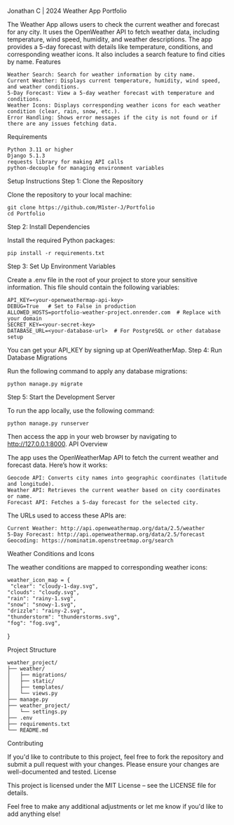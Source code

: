 Jonathan C | 2024 Weather App Portfolio

The Weather App allows users to check the current weather and forecast for any city. It uses the OpenWeather API to fetch weather data, including temperature, wind speed, humidity, and weather descriptions. The app provides a 5-day forecast with details like temperature, conditions, and corresponding weather icons. It also includes a search feature to find cities by name.
Features

    Weather Search: Search for weather information by city name.
    Current Weather: Displays current temperature, humidity, wind speed, and weather conditions.
    5-Day Forecast: View a 5-day weather forecast with temperature and conditions.
    Weather Icons: Displays corresponding weather icons for each weather condition (clear, rain, snow, etc.).
    Error Handling: Shows error messages if the city is not found or if there are any issues fetching data.

Requirements

    Python 3.11 or higher
    Django 5.1.3
    requests library for making API calls
    python-decouple for managing environment variables

Setup Instructions
Step 1: Clone the Repository

Clone the repository to your local machine:

    git clone https://github.com/M1ster-J/Portfolio
    cd Portfolio

Step 2: Install Dependencies

Install the required Python packages:

    pip install -r requirements.txt

Step 3: Set Up Environment Variables

Create a .env file in the root of your project to store your sensitive information. This file should contain the following variables:

    API_KEY=<your-openweathermap-api-key>
    DEBUG=True   # Set to False in production
    ALLOWED_HOSTS=portfolio-weather-project.onrender.com  # Replace with your domain
    SECRET_KEY=<your-secret-key>
    DATABASE_URL=<your-database-url>  # For PostgreSQL or other database setup

You can get your API_KEY by signing up at OpenWeatherMap.
Step 4: Run Database Migrations

Run the following command to apply any database migrations:

    python manage.py migrate

Step 5: Start the Development Server

To run the app locally, use the following command:

    python manage.py runserver

Then access the app in your web browser by navigating to http://127.0.0.1:8000.
API Overview

The app uses the OpenWeatherMap API to fetch the current weather and forecast data. Here’s how it works:

    Geocode API: Converts city names into geographic coordinates (latitude and longitude).
    Weather API: Retrieves the current weather based on city coordinates or name.
    Forecast API: Fetches a 5-day forecast for the selected city.

The URLs used to access these APIs are:

    Current Weather: http://api.openweathermap.org/data/2.5/weather
    5-Day Forecast: http://api.openweathermap.org/data/2.5/forecast
    Geocoding: https://nominatim.openstreetmap.org/search

Weather Conditions and Icons

The weather conditions are mapped to corresponding weather icons:

    weather_icon_map = {
     "clear": "cloudy-1-day.svg",
    "clouds": "cloudy.svg",
    "rain": "rainy-1.svg",
    "snow": "snowy-1.svg",
    "drizzle": "rainy-2.svg",
    "thunderstorm": "thunderstorms.svg",
    "fog": "fog.svg",
}

Project Structure

    weather_project/
    ├── weather/
    │   ├── migrations/
    │   ├── static/
    │   ├── templates/
    │   └── views.py
    ├── manage.py
    ├── weather_project/
    │   └── settings.py
    ├── .env
    ├── requirements.txt
    └── README.md
    
Contributing

If you'd like to contribute to this project, feel free to fork the repository and submit a pull request with your changes. Please ensure your changes are well-documented and tested.
License

This project is licensed under the MIT License – see the LICENSE file for details.

Feel free to make any additional adjustments or let me know if you'd like to add anything else!
